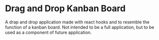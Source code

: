 # Drag and Drop Kanban Board 

A drap and drop application made with react hooks and to resemble the function of a kanban board.
Not intended to be a full application, but to be used as a component of future application.
